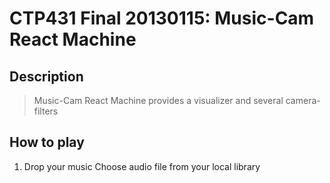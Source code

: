 CTP431 Final 20130115: Music-Cam React Machine
==============================================
Description
-----------
> Music-Cam React Machine provides a visualizer and several camera-filters
> 


How to play
-----------
1. Drop your music
Choose audio file from your local library